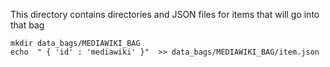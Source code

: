 This directory contains directories  and   JSON files for items that will go into that bag

	mkdir data_bags/MEDIAWIKI_BAG
	echo  " { 'id' : 'mediawiki' }"  >> data_bags/MEDIAWIKI_BAG/item.json